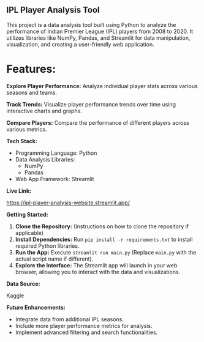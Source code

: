 ## IPL Player Analysis Tool

This project is a data analysis tool built using Python to analyze the performance of Indian Premier League (IPL) players from 2008 to 2020. It utilizes libraries like NumPy, Pandas, and Streamlit for data manipulation, visualization, and creating a user-friendly web application.

# Features:

**Explore Player Performance:** Analyze individual player stats across various seasons and teams.

**Track Trends:** Visualize player performance trends over time using interactive charts and graphs.

**Compare Players:** Compare the performance of different players across various metrics.

**Tech Stack:**

* Programming Language: Python
* Data Analysis Libraries:
    * NumPy
    * Pandas
* Web App Framework: Streamlit

**Live Link:**

https://ipl-player-analysis-website.streamlit.app/

**Getting Started:**

1. **Clone the Repository:** (Instructions on how to clone the repository if applicable)
2. **Install Dependencies:** Run `pip install -r requirements.txt` to install required Python libraries.
3. **Run the App:** Execute `streamlit run main.py` (Replace `main.py` with the actual script name if different).
4. **Explore the Interface:** The Streamlit app will launch in your web browser, allowing you to interact with the data and visualizations.

**Data Source:**

Kaggle

**Future Enhancements:**

* Integrate data from additional IPL seasons.
* Include more player performance metrics for analysis.
* Implement advanced filtering and search functionalities.
